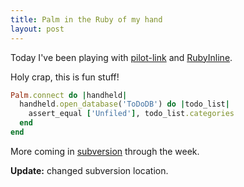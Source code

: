 ```yaml
---
title: Palm in the Ruby of my hand
layout: post
---
```

Today I've been playing with <a href="http://www.pilot-link.org/pilot-link">pilot-link</a> and <a href="http://rubyinline.rubyforge.org/">RubyInline</a>.

Holy crap, this is fun stuff!

```ruby
Palm.connect do |handheld|
  handheld.open_database('ToDoDB') do |todo_list|
    assert_equal ['Unfiled'], todo_list.categories
  end
end
```

More coming in <a href="http://matthewtodd.org/svn/public/palm/">subversion</a> through the week.

<p class="update"><strong>Update:</strong> changed subversion location.</p>
